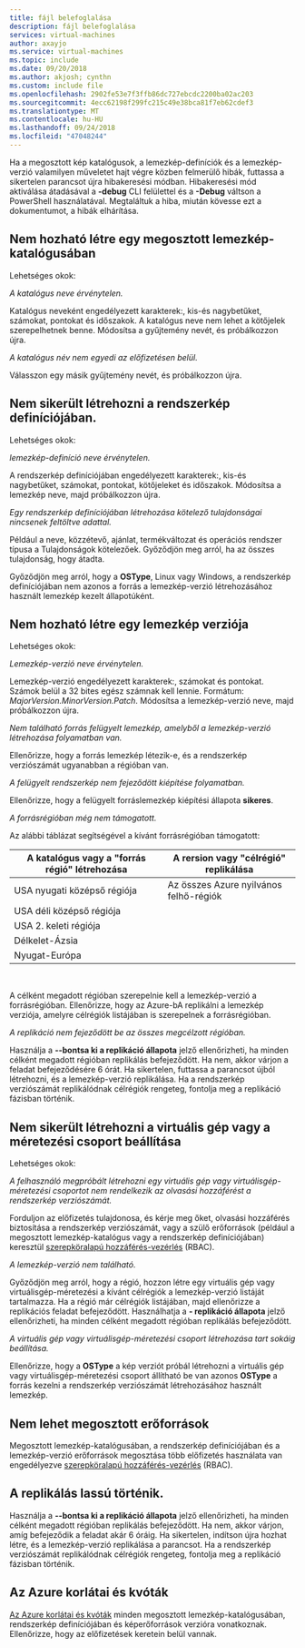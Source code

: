 ```yaml
---
title: fájl belefoglalása
description: fájl belefoglalása
services: virtual-machines
author: axayjo
ms.service: virtual-machines
ms.topic: include
ms.date: 09/20/2018
ms.author: akjosh; cynthn
ms.custom: include file
ms.openlocfilehash: 2902fe53e7f3ffb86dc727ebcdc2200ba02ac203
ms.sourcegitcommit: 4ecc62198f299fc215c49e38bca81f7eb62cdef3
ms.translationtype: MT
ms.contentlocale: hu-HU
ms.lasthandoff: 09/24/2018
ms.locfileid: "47048244"
---
```

Ha a megosztott kép katalógusok, a lemezkép-definíciók és a lemezkép-verzió valamilyen műveletet hajt végre közben felmerülő hibák, futtassa a sikertelen parancsot újra hibakeresési módban. Hibakeresési mód aktiválása átadásával a **-debug** CLI felülettel és a **-Debug** váltson a PowerShell használatával. Megtaláltuk a hiba, miután kövesse ezt a dokumentumot, a hibák elhárítása.


## <a name="unable-to-create-a-shared-image-gallery"></a>Nem hozható létre egy megosztott lemezkép-katalógusában

Lehetséges okok:

*A katalógus neve érvénytelen.*

Katalógus neveként engedélyezett karakterek:, kis-és nagybetűket, számokat, pontokat és időszakok. A katalógus neve nem lehet a kötőjelek szerepelhetnek benne. Módosítsa a gyűjtemény nevét, és próbálkozzon újra. 

*A katalógus név nem egyedi az előfizetésen belül.*

Válasszon egy másik gyűjtemény nevét, és próbálkozzon újra.


## <a name="unable-to-create-an-image-definition"></a>Nem sikerült létrehozni a rendszerkép definíciójában. 

Lehetséges okok:

*lemezkép-definíció neve érvénytelen.*

A rendszerkép definíciójában engedélyezett karakterek:, kis-és nagybetűket, számokat, pontokat, kötőjeleket és időszakok. Módosítsa a lemezkép neve, majd próbálkozzon újra.

*Egy rendszerkép definíciójában létrehozása kötelező tulajdonságai nincsenek feltöltve adattal.*

Például a neve, közzétevő, ajánlat, termékváltozat és operációs rendszer típusa a Tulajdonságok kötelezőek. Győződjön meg arról, ha az összes tulajdonság, hogy átadta.

Győződjön meg arról, hogy a **OSType**, Linux vagy Windows, a rendszerkép definíciójában nem azonos a forrás a lemezkép-verzió létrehozásához használt lemezkép kezelt állapotúként. 


## <a name="unable-to-create-an-image-version"></a>Nem hozható létre egy lemezkép verziója 

Lehetséges okok:

*Lemezkép-verzió neve érvénytelen.*

Lemezkép-verzió engedélyezett karakterek:, számokat és pontokat. Számok belül a 32 bites egész számnak kell lennie. Formátum: *MajorVersion.MinorVersion.Patch*. Módosítsa a lemezkép-verzió neve, majd próbálkozzon újra.

*Nem található forrás felügyelt lemezkép, amelyből a lemezkép-verzió létrehozása folyamatban van.* 

Ellenőrizze, hogy a forrás lemezkép létezik-e, és a rendszerkép verziószámát ugyanabban a régióban van.

*A felügyelt rendszerkép nem fejeződött kiépítése folyamatban.*

Ellenőrizze, hogy a felügyelt forráslemezkép kiépítési állapota **sikeres**.

*A forrásrégióban még nem támogatott.*

Az alábbi táblázat segítségével a kívánt forrásrégióban támogatott:
<br>

| A katalógus vagy a "forrás régió" létrehozása   | A rersion vagy "célrégió" replikálása |
|----------------------------------------|-------------------------------------------|
| USA nyugati középső régiója                        | Az összes Azure nyilvános felhő-régiók            |
| USA déli középső régiója                       |                                           |
| USA 2. keleti régiója                              |                                           |
| Délkelet-Ázsia                         |                                           |
| Nyugat-Európa                            |                                           |

<br>

A célként megadott régióban szerepelnie kell a lemezkép-verzió a forrásrégióban. Ellenőrizze, hogy az Azure-bA replikálni a lemezkép verziója, amelyre célrégiók listájában is szerepelnek a forrásrégióban.

*A replikáció nem fejeződött be az összes megcélzott régióban.*

Használja a **--bontsa ki a replikáció állapota** jelző ellenőrizheti, ha minden célként megadott régióban replikálás befejeződött. Ha nem, akkor várjon a feladat befejeződésére 6 órát. Ha sikertelen, futtassa a parancsot újból létrehozni, és a lemezkép-verzió replikálása. Ha a rendszerkép verziószámát replikálódnak célrégiók rengeteg, fontolja meg a replikáció fázisban történik.

## <a name="unable-to-create-a-vm-or-a-scale-set"></a>Nem sikerült létrehozni a virtuális gép vagy a méretezési csoport beállítása 

Lehetséges okok:

*A felhasználó megpróbált létrehozni egy virtuális gép vagy virtuálisgép-méretezési csoportot nem rendelkezik az olvasási hozzáférést a rendszerkép verziószámát.*

Forduljon az előfizetés tulajdonosa, és kérje meg őket, olvasási hozzáférés biztosítása a rendszerkép verziószámát, vagy a szülő erőforrások (például a megosztott lemezkép-katalógus vagy a rendszerkép definíciójában) keresztül [szerepköralapú hozzáférés-vezérlés](https://docs.microsoft.com/azure/role-based-access-control/rbac-and-directory-admin-roles) (RBAC). 

*A lemezkép-verzió nem található.*

Győződjön meg arról, hogy a régió, hozzon létre egy virtuális gép vagy virtuálisgép-méretezési a kívánt célrégiók a lemezkép-verzió listáját tartalmazza. Ha a régió már célrégiók listájában, majd ellenőrizze a replikációs feladat befejeződött. Használhatja a **- replikáció állapota** jelző ellenőrizheti, ha minden célként megadott régióban replikálás befejeződött. 

*A virtuális gép vagy virtuálisgép-méretezési csoport létrehozása tart sokáig beállítása.*

Ellenőrizze, hogy a **OSType** a kép verziót próbál létrehozni a virtuális gép vagy virtuálisgép-méretezési csoport állítható be van azonos **OSType** a forrás kezelni a rendszerkép verziószámát létrehozásához használt lemezkép. 

## <a name="unable-to-share-resources"></a>Nem lehet megosztott erőforrások

Megosztott lemezkép-katalógusában, a rendszerkép definíciójában és a lemezkép-verzió erőforrások megosztása több előfizetés használata van engedélyezve [szerepköralapú hozzáférés-vezérlés](https://docs.microsoft.com/azure/role-based-access-control/rbac-and-directory-admin-roles) (RBAC). 

## <a name="replication-is-slow"></a>A replikálás lassú történik.

Használja a **--bontsa ki a replikáció állapota** jelző ellenőrizheti, ha minden célként megadott régióban replikálás befejeződött. Ha nem, akkor várjon, amíg befejeződik a feladat akár 6 óráig. Ha sikertelen, indítson újra hozhat létre, és a lemezkép-verzió replikálása a parancsot. Ha a rendszerkép verziószámát replikálódnak célrégiók rengeteg, fontolja meg a replikáció fázisban történik.

## <a name="azure-limits-and-quotas"></a>Az Azure korlátai és kvóták 

[Az Azure korlátai és kvóták](https://docs.microsoft.com/azure/azure-subscription-service-limits) minden megosztott lemezkép-katalógusában, rendszerkép definíciójában és képerőforrások verzióra vonatkoznak. Ellenőrizze, hogy az előfizetések keretein belül vannak. 



